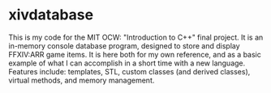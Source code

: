 xivdatabase
===========
This is my code for the MIT OCW: "Introduction to C++" final project. It is an in-memory console database program, designed to store and display FFXIV:ARR game items. It is here both for my own reference, and as a basic example of what I can accomplish in a short time with a new language. Features include: templates, STL, custom classes (and derived classes), virtual methods, and memory management.
